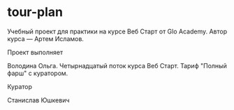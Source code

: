 # tour-plan

Учебный проект для практики на курсе Веб Старт от Glo Academy. Автор курса — Артем Исламов.

Проект выполняет

Володина Ольга. Четырнадцатый поток курса Веб Старт. Тариф "Полный фарш" с куратором.

Куратор

Станислав Юшкевич
